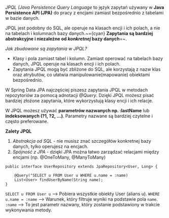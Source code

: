 *JPQL (Java Persistence Query Language* to język zapytań używany w **Java Persistence API (JPA)** do pracy z encjami zamiast bezpośrednio z tabelami w bazie danych.

JPQL jest podobny do SQL, ale operuje na klasach encji i ich polach, a nie na tabelach i kolumnach bazy danych.~={cyan} **Zapytania są bardziej abstrakcyjne i niezależne od *konkretnej* bazy danych**=~.

*Jak zbudowane są zapytania w JPQL?*
- Klasy i pola zamiast tabel i kolumn. Zamiast operować na tabelach bazy danych, JPQL operuje na klasach encji i ich polach.
- Zapytania JPQL mogą być zbliżone do SQL, ale korzystają z nazw klas oraz atrybutów, co ułatwia manipulowanie(mapowanie) obiektami bezpośrednio.

W Spring Data JPA najczęściej piszesz zapytania JPQL w metodach repozytoriów za pomocą adnotacji *@Query*.
Dzięki JPQL możesz pisać bardziej złożone zapytania, które wykorzystują klasy encji i ich relacje.

W JPQL możesz używać **parametrów nazwanych np. :lastName** lub **indeksowanych (?1, ?2, ...)**. Parametry nazwane są bardziej czytelne i często preferowane. 

**Zalety JPQL**
1. *Abstrakcja od SQL* - nie musisz znać szczegółów konkretnej bazy danych, tylko operujesz na encjach.
2. *Spójność z JPA* - dzięki JPA można łatwo zarządzać relacjami między encjami (np. @OneToMany, @ManyToMany)

```
public interface UserRepository extends JpaRepository<User, Long> {

	@Query("SELECT u FROM User u WHERE u.name = :name)
	List<User> findUserByName(String name);
}
```
`SELECT u FROM User u` --> Pobiera wszystkie obiekty User (alians u).
`WHERE u.name = :name` --> Warunek, który filtruje wyniki na podstawie pola `name`.
`:name` --> To jest parametr nazwany, który zostanie podstawiony w trakcie wykonywania metody.